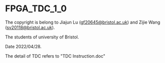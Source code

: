 # FPGA_TDC_1_0

The copyright is belong to Jiajun Lu (gf20645@bristol.ac.uk) and Zijie Wang (sv20118@bristol.ac.uk).

The students of university of Bristol.

Date 2022/04/28.

The detail of TDC refers to "TDC Instruction.doc"
